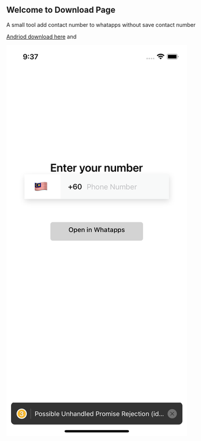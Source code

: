 ## Welcome to Download Page



A small tool add contact number to whatapps without save contact number


[Andriod download here](url) and 



![Image](https://github.com/peterkong93/num2whatapps/blob/gh-pages/Simulator%20Screen%20Shot%20-%20iPhone%2012%20Pro%20Max%20-%202021-03-05%20at%2021.37.28.png)
```


